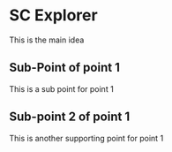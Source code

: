 # SC Explorer

This is the main idea

## Sub-Point of point 1

This is a sub point for point 1
## Sub-point 2 of point 1
This is another supporting point for point 1
